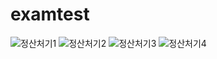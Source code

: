 # examtest


![정산처기1](https://user-images.githubusercontent.com/69234252/90485207-30d4df80-e172-11ea-86ae-9196553b32fe.png)
![정산처기2](https://user-images.githubusercontent.com/69234252/90485208-30d4df80-e172-11ea-81db-085e6658121a.png)
![정산처기3](https://user-images.githubusercontent.com/69234252/90485210-316d7600-e172-11ea-93d9-0fe1dcd49ad2.png)
![정산처기4](https://user-images.githubusercontent.com/69234252/90485203-2fa3b280-e172-11ea-8dbc-1614eaff602f.png)
